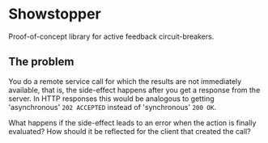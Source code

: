 # Showstopper

Proof-of-concept library for active feedback circuit-breakers.


## The problem

You do a remote service call for which the results are not immediately
available, that is, the side-effect happens after you get a response from the
server. In HTTP responses this would be analogous to getting 'asynchronous'
`202 ACCEPTED` instead of 'synchronous' `200 OK`.

What happens if the side-effect leads to an error when the action is finally
evaluated? How should it be reflected for the client that created the call?
